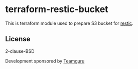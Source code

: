 # terraform-restic-bucket

This is terraform module used to prepare S3 bucket for [restic][restic].


## License

2-clause-BSD 

Development sponsored by [Teamguru][teamguru]


[restic]: https://restic.readthedocs.io/
[teamguru]: https://www.teamguru.com/

    
